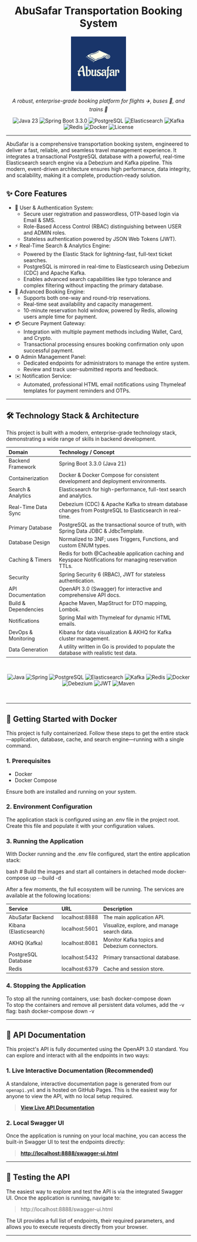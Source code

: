  <div align="center">
 <h1>AbuSafar Transportation Booking System</h1>
 <img src="https://raw.githubusercontent.com/sepehrghr/abu-safar/main/assets/logo.png" alt="AbuSafar Logo" width="150"/>
 <p><i>A robust, enterprise-grade booking platform for flights ✈️, buses 🚌, and trains 🚂</i></p>

 <p>
 <img src="https://img.shields.io/badge/Java-23-ED8B00?style=for-the-badge&logo=openjdk&logoColor=white" alt="Java 23"/>
 <img src="https://img.shields.io/badge/Spring%20Boot-3.3.0-6DB33F?style=for-the-badge&logo=spring&logoColor=white" alt="Spring Boot 3.3.0"/>
<img src="https://img.shields.io/badge/PostgreSQL-16-4169E1?style=for-the-badge&logo=postgresql&logoColor=white" alt="PostgreSQL"/>
<img src="https://img.shields.io/badge/Elasticsearch-8.x-005571?style=for-the-badge&logo=elasticsearch&logoColor=white" alt="Elasticsearch"/>
<img src="https://img.shields.io/badge/Apache%20Kafka-3.x-231F20?style=for-the-badge&logo=apachekafka&logoColor=white" alt="Kafka"/>
<img src="https://img.shields.io/badge/Redis-7.x-DC382D?style=for-the-badge&logo=redis&logoColor=white" alt="Redis"/>
<img src="https://img.shields.io/badge/Docker-24.0-2496ED?style=for-the-badge&logo=docker&logoColor=white" alt="Docker"/>
<img src="https://img.shields.io/badge/License-Apache%202.0-blue?style=for-the-badge" alt="License"/>
</p>
</div>

 ---

 AbuSafar is a comprehensive transportation booking system, engineered to deliver a fast, reliable, and seamless travel management experience. It integrates a transactional PostgreSQL database with a powerful, real-time Elasticsearch search engine via a Debezium and Kafka pipeline. This modern, event-driven architecture ensures high performance, data integrity, and scalability, making it a complete, production-ready solution.

 ## ✨ Core Features

 * 👤 User & Authentication System:
   * Secure user registration and passwordless, OTP-based login via Email & SMS.
   * Role-Based Access Control (RBAC) distinguishing between USER and ADMIN roles.
   * Stateless authentication powered by JSON Web Tokens (JWT).
 * ⚡ Real-Time Search & Analytics Engine:
   * Powered by the Elastic Stack for lightning-fast, full-text ticket searches.
   * PostgreSQL is mirrored in real-time to Elasticsearch using Debezium (CDC) and Apache Kafka.
   * Enables advanced search capabilities like typo tolerance and complex filtering without impacting the primary database.
 * 🎫 Advanced Booking Engine:
   * Supports both one-way and round-trip reservations.
   * Real-time seat availability and capacity management.
   * 10-minute reservation hold window, powered by Redis, allowing users ample time for payment.
 * 💳 Secure Payment Gateway:
   * Integration with multiple payment methods including Wallet, Card, and Crypto.
   * Transactional processing ensures booking confirmation only upon successful payment.
 * ⚙️ Admin Management Panel:
   * Dedicated endpoints for administrators to manage the entire system.
   * Review and track user-submitted reports and feedback.
 * ✉️ Notification Service:
   * Automated, professional HTML email notifications using Thymeleaf templates for payment reminders and OTPs.

 ---

 ## 🛠️ Technology Stack & Architecture

 This project is built with a modern, enterprise-grade technology stack, demonstrating a wide range of skills in backend development.

 | Domain                  | Technology / Concept                                                                                                        |
 | :---------------------- | :-------------------------------------------------------------------------------------------------------------------------- |
 | Backend Framework | Spring Boot 3.3.0 (Java 21)                                                                                           |
 | Containerization | Docker & Docker Compose for consistent development and deployment environments.                                       |
 | Search & Analytics | Elasticsearch for high-performance, full-text search and analytics.                                                     |
 | Real-Time Data Sync | Debezium (CDC) & Apache Kafka to stream database changes from PostgreSQL to Elasticsearch in real-time.               |
 | Primary Database | PostgreSQL as the transactional source of truth, with Spring Data JDBC & JdbcTemplate.                               |
 | Database Design | Normalized to 3NF; uses Triggers, Functions, and custom ENUM types.                                         |
 | Caching & Timers | Redis for both @Cacheable application caching and Keyspace Notifications for managing reservation TTLs.             |
 | Security | Spring Security 6 (RBAC), JWT for stateless authentication.                                                         |
 | API Documentation | OpenAPI 3.0 (Swagger) for interactive and comprehensive API docs.                                                       |
 | Build & Dependencies| Apache Maven, MapStruct for DTO mapping, Lombok.                                                                |
 | Notifications | Spring Mail with Thymeleaf for dynamic HTML emails.                                                                 |
 | DevOps & Monitoring | Kibana for data visualization & AKHQ for Kafka cluster management.                                                    |
 | Data Generation | A utility written in Go is provided to populate the database with realistic test data.                                  |

 <br/>
 <p align="center">
 <img src="https://img.shields.io/badge/Java-ED8B00?style=for-the-badge&logo=openjdk&logoColor=white" alt="Java"/>
 <img src="https://img.shields.io/badge/Spring-6DB33F?style=for-the-badge&logo=spring&logoColor=white" alt="Spring"/>
 <img src="https://img.shields.io/badge/PostgreSQL-316192?style=for-the-badge&logo=postgresql&logoColor=white" alt="PostgreSQL"/>
<img src="https://img.shields.io/badge/Elasticsearch-8.x-005571?style=for-the-badge&logo=elasticsearch&logoColor=white" alt="Elasticsearch"/>
<img src="https://img.shields.io/badge/Apache%20Kafka-3.x-231F20?style=for-the-badge&logo=apachekafka&logoColor=white" alt="Kafka"/>
 <img src="https://img.shields.io/badge/Redis-DC382D?style=for-the-badge&logo=redis&logoColor=white" alt="Redis"/>
 <img src="https://img.shields.io/badge/Docker-2496ED?style=for-the-badge&logo=docker&logoColor=white" alt="Docker"/>
<img src="https://img.shields.io/badge/Debezium-2.5-6E35F4?style=for-the-badge" alt="Debezium"/>
 <img src="https://img.shields.io/badge/JWT-000000?style=for-the-badge&logo=jsonwebtokens&logoColor=white" alt="JWT"/>
 <img src="https://img.shields.io/badge/Apache%20Maven-C71A36?style=for-the-badge&logo=apachemaven&logoColor=white" alt="Maven"/>
 </p>
 <br/>

 ---

 ## 🚀 Getting Started with Docker

 This project is fully containerized. Follow these steps to get the entire stack—application, database, cache, and search engine—running with a single command.

 ### 1. Prerequisites

 * Docker
 * Docker Compose

 Ensure both are installed and running on your system.

 ### 2. Environment Configuration

 The application stack is configured using an .env file in the project root. Create this file and populate it with your configuration values.

 ### 3. Running the Application

 With Docker running and the .env file configured, start the entire application stack:

 bash  # Build the images and start all containers in detached mode  docker-compose up --build -d  

 After a few moments, the full ecosystem will be running. The services are available at the following locations:

 | Service                   | URL                       | Description                                  |
 | :------------------------ | :------------------------ | :------------------------------------------- |
 | AbuSafar Backend | localhost:8888   | The main application API.                    |
 | Kibana (Elasticsearch) | localhost:5601   | Visualize, explore, and manage search data.  |
 | AKHQ (Kafka) | localhost:8081   | Monitor Kafka topics and Debezium connectors.|
 | PostgreSQL Database | localhost:5432          | Primary transactional database.              |
 | Redis | localhost:6379          | Cache and session store.                     |

 ### 4. Stopping the Application

 To stop all the running containers, use:
 bash  docker-compose down  
 To stop the containers and remove all persistent data volumes, add the -v flag:
 bash  docker-compose down -v  

 ---

 ## 📄 API Documentation

This project's API is fully documented using the OpenAPI 3.0 standard. You can explore and interact with all the endpoints in two ways:

### 1. Live Interactive Documentation (Recommended)

A standalone, interactive documentation page is generated from our `openapi.yml` and is hosted on GitHub Pages. This is the easiest way for anyone to view the API, with no local setup required.

> [**View Live API Documentation**](https://SepehrGhr.github.io/Abu-Safar/api-doc.html)

### 2. Local Swagger UI

Once the application is running on your local machine, you can access the built-in Swagger UI to test the endpoints directly:

> [**http://localhost:8888/swagger-ui.html**](http://localhost:8888/swagger-ui.html)

 ---

 ## 🔬 Testing the API

 The easiest way to explore and test the API is via the integrated Swagger UI. Once the application is running, navigate to:

 > http://localhost:8888/swagger-ui.html

 The UI provides a full list of endpoints, their required parameters, and allows you to execute requests directly from your browser.

 ---

